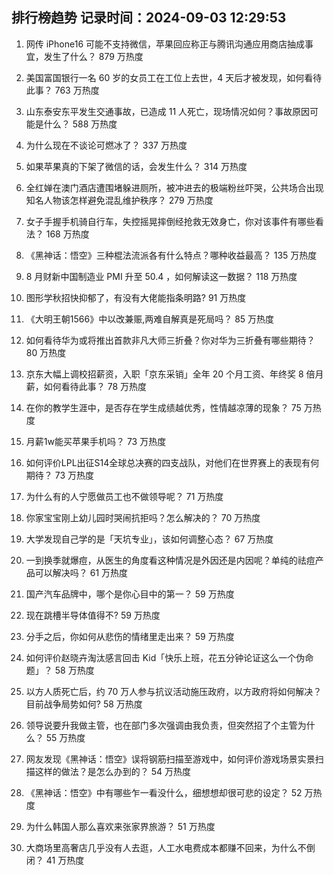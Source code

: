 
## 排行榜趋势 记录时间：2024-09-03 12:29:53
  
  1. 网传 iPhone16 可能不支持微信，苹果回应称正与腾讯沟通应用商店抽成事宜，发生了什么？ 879 万热度
    
  2. 美国富国银行一名 60 岁的女员工在工位上去世，4 天后才被发现，如何看待此事？ 763 万热度
    
  3. 山东泰安东平发生交通事故，已造成 11 人死亡，现场情况如何？事故原因可能是什么？ 588 万热度
    
  4. 为什么现在不谈论可燃冰了？ 337 万热度
    
  5. 如果苹果真的下架了微信的话，会发生什么？ 314 万热度
    
  6. 全红婵在澳门酒店遭围堵躲进厕所，被冲进去的极端粉丝吓哭，公共场合出现知名人物该怎样避免混乱维护秩序？ 279 万热度
    
  7. 女子手握手机骑自行车，失控摇晃摔倒经抢救无效身亡，你对该事件有哪些看法？ 168 万热度
    
  8. 《黑神话：悟空》三种棍法流派各有什么特点？哪种收益最高？ 135 万热度
    
  9. 8 月财新中国制造业 PMI 升至 50.4 ，如何解读这一数据？ 118 万热度
    
  10. 图形学秋招快抑郁了，有没有大佬能指条明路? 91 万热度
    
  11. 《大明王朝1566》中以改兼赈,两难自解真是死局吗？ 85 万热度
    
  12. 如何看待华为或将推出首款非凡大师三折叠？你对华为三折叠有哪些期待？ 80 万热度
    
  13. 京东大幅上调校招薪资，入职「京东采销」全年 20 个月工资、年终奖 8 倍月薪，如何看待此事？ 78 万热度
    
  14. 在你的教学生涯中，是否存在学生成绩越优秀，性情越凉薄的现象？ 75 万热度
    
  15. 月薪1w能买苹果手机吗？ 73 万热度
    
  16. 如何评价LPL出征S14全球总决赛的四支战队，对他们在世界赛上的表现有何期待？ 73 万热度
    
  17. 为什么有的人宁愿做员工也不做领导呢？ 71 万热度
    
  18. 你家宝宝刚上幼儿园时哭闹抗拒吗？怎么解决的？ 70 万热度
    
  19. 大学发现自己学的是「天坑专业」，该如何调整心态？ 67 万热度
    
  20. 一到换季就爆痘，从医生的角度看这种情况是外因还是内因呢？单纯的祛痘产品可以解决吗？ 61 万热度
    
  21. 国产汽车品牌中，哪个是你心目中的第一？ 59 万热度
    
  22. 现在跳槽半导体值得不? 59 万热度
    
  23. 分手之后，你如何从悲伤的情绪里走出来？ 59 万热度
    
  24. 如何评价赵晓卉淘汰感言回击 Kid「快乐上班，花五分钟论证这么一个伪命题」？ 58 万热度
    
  25. 以方人质死亡后，约 70 万人参与抗议活动施压政府，以方政府将如何解决？目前战争局势如何? 58 万热度
    
  26. 领导说要升我做主管，也在部门多次强调由我负责，但突然招了个主管为什么？ 55 万热度
    
  27. 网友发现《黑神话：悟空》误将钢筋扫描至游戏中，如何评价游戏场景实景扫描这样的做法？是怎么办到的？ 54 万热度
    
  28. 《黑神话：悟空》中有哪些乍一看没什么，细想想却很可悲的设定？ 52 万热度
    
  29. 为什么韩国人那么喜欢来张家界旅游？ 51 万热度
    
  30. 大商场里高奢店几乎没有人去逛，人工水电费成本都赚不回来，为什么不倒闭？ 41 万热度
    
